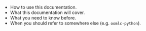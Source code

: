 - How to use this documentation.
- What this documentation will cover.
- What you need to know before.
- When you should refer to somewhere else (e.g. `oomlc-python`).

